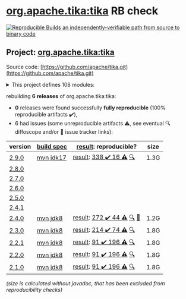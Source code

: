 [org.apache.tika:tika](https://central.sonatype.com/artifact/org.apache.tika/tika/2.9.0/versions) RB check
=======

[![Reproducible Builds](https://reproducible-builds.org/images/logos/rb.svg) an independently-verifiable path from source to binary code](https://reproducible-builds.org/)

## Project: [org.apache.tika:tika](https://central.sonatype.com/artifact/org.apache.tika/tika/2.9.0/versions)

Source code: [https://github.com/apache/tika.git](https://github.com/apache/tika.git)

<details><summary>This project defines 108 modules:</summary>

* [org.apache.tika:tika](https://central.sonatype.com/artifact/org.apache.tika/tika/2.9.0)
* [org.apache.tika:tika-age-recogniser](https://central.sonatype.com/artifact/org.apache.tika/tika-age-recogniser/2.9.0)
* [org.apache.tika:tika-app](https://central.sonatype.com/artifact/org.apache.tika/tika-app/2.9.0)
* [org.apache.tika:tika-async-cli](https://central.sonatype.com/artifact/org.apache.tika/tika-async-cli/2.9.0)
* [org.apache.tika:tika-batch](https://central.sonatype.com/artifact/org.apache.tika/tika-batch/2.9.0)
* [org.apache.tika:tika-bom](https://central.sonatype.com/artifact/org.apache.tika/tika-bom/2.9.0)
* [org.apache.tika:tika-bundle-standard](https://central.sonatype.com/artifact/org.apache.tika/tika-bundle-standard/2.9.0)
* [org.apache.tika:tika-bundles](https://central.sonatype.com/artifact/org.apache.tika/tika-bundles/2.9.0)
* [org.apache.tika:tika-core](https://central.sonatype.com/artifact/org.apache.tika/tika-core/2.9.0)
* [org.apache.tika:tika-detector-siegfried](https://central.sonatype.com/artifact/org.apache.tika/tika-detector-siegfried/2.9.0)
* [org.apache.tika:tika-detectors](https://central.sonatype.com/artifact/org.apache.tika/tika-detectors/2.9.0)
* [org.apache.tika:tika-dl](https://central.sonatype.com/artifact/org.apache.tika/tika-dl/2.9.0)
* [org.apache.tika:tika-emitter-az-blob](https://central.sonatype.com/artifact/org.apache.tika/tika-emitter-az-blob/2.9.0)
* [org.apache.tika:tika-emitter-fs](https://central.sonatype.com/artifact/org.apache.tika/tika-emitter-fs/2.9.0)
* [org.apache.tika:tika-emitter-gcs](https://central.sonatype.com/artifact/org.apache.tika/tika-emitter-gcs/2.9.0)
* [org.apache.tika:tika-emitter-jdbc](https://central.sonatype.com/artifact/org.apache.tika/tika-emitter-jdbc/2.9.0)
* [org.apache.tika:tika-emitter-kafka](https://central.sonatype.com/artifact/org.apache.tika/tika-emitter-kafka/2.9.0)
* [org.apache.tika:tika-emitter-opensearch](https://central.sonatype.com/artifact/org.apache.tika/tika-emitter-opensearch/2.9.0)
* [org.apache.tika:tika-emitter-s3](https://central.sonatype.com/artifact/org.apache.tika/tika-emitter-s3/2.9.0)
* [org.apache.tika:tika-emitter-solr](https://central.sonatype.com/artifact/org.apache.tika/tika-emitter-solr/2.9.0)
* [org.apache.tika:tika-emitters](https://central.sonatype.com/artifact/org.apache.tika/tika-emitters/2.9.0)
* [org.apache.tika:tika-eval](https://central.sonatype.com/artifact/org.apache.tika/tika-eval/2.9.0)
* [org.apache.tika:tika-eval-app](https://central.sonatype.com/artifact/org.apache.tika/tika-eval-app/2.9.0)
* [org.apache.tika:tika-eval-core](https://central.sonatype.com/artifact/org.apache.tika/tika-eval-core/2.9.0)
* [org.apache.tika:tika-example](https://central.sonatype.com/artifact/org.apache.tika/tika-example/2.9.0)
* [org.apache.tika:tika-fetcher-az-blob](https://central.sonatype.com/artifact/org.apache.tika/tika-fetcher-az-blob/2.9.0)
* [org.apache.tika:tika-fetcher-gcs](https://central.sonatype.com/artifact/org.apache.tika/tika-fetcher-gcs/2.9.0)
* [org.apache.tika:tika-fetcher-http](https://central.sonatype.com/artifact/org.apache.tika/tika-fetcher-http/2.9.0)
* [org.apache.tika:tika-fetcher-s3](https://central.sonatype.com/artifact/org.apache.tika/tika-fetcher-s3/2.9.0)
* [org.apache.tika:tika-fetchers](https://central.sonatype.com/artifact/org.apache.tika/tika-fetchers/2.9.0)
* [org.apache.tika:tika-fuzzing](https://central.sonatype.com/artifact/org.apache.tika/tika-fuzzing/2.9.0)
* [org.apache.tika:tika-httpclient-commons](https://central.sonatype.com/artifact/org.apache.tika/tika-httpclient-commons/2.9.0)
* [org.apache.tika:tika-integration-tests](https://central.sonatype.com/artifact/org.apache.tika/tika-integration-tests/2.9.0)
* [org.apache.tika:tika-java7](https://central.sonatype.com/artifact/org.apache.tika/tika-java7/2.9.0)
* [org.apache.tika:tika-langdetect](https://central.sonatype.com/artifact/org.apache.tika/tika-langdetect/2.9.0)
* [org.apache.tika:tika-langdetect-lingo24](https://central.sonatype.com/artifact/org.apache.tika/tika-langdetect-lingo24/2.9.0)
* [org.apache.tika:tika-langdetect-mitll-text](https://central.sonatype.com/artifact/org.apache.tika/tika-langdetect-mitll-text/2.9.0)
* [org.apache.tika:tika-langdetect-opennlp](https://central.sonatype.com/artifact/org.apache.tika/tika-langdetect-opennlp/2.9.0)
* [org.apache.tika:tika-langdetect-optimaize](https://central.sonatype.com/artifact/org.apache.tika/tika-langdetect-optimaize/2.9.0)
* [org.apache.tika:tika-langdetect-test-commons](https://central.sonatype.com/artifact/org.apache.tika/tika-langdetect-test-commons/2.9.0)
* [org.apache.tika:tika-langdetect-tika](https://central.sonatype.com/artifact/org.apache.tika/tika-langdetect-tika/2.9.0)
* [org.apache.tika:tika-parent](https://central.sonatype.com/artifact/org.apache.tika/tika-parent/2.9.0)
* [org.apache.tika:tika-parser-advancedmedia-module](https://central.sonatype.com/artifact/org.apache.tika/tika-parser-advancedmedia-module/2.9.0)
* [org.apache.tika:tika-parser-advancedmedia-package](https://central.sonatype.com/artifact/org.apache.tika/tika-parser-advancedmedia-package/2.9.0)
* [org.apache.tika:tika-parser-apple-module](https://central.sonatype.com/artifact/org.apache.tika/tika-parser-apple-module/2.9.0)
* [org.apache.tika:tika-parser-audiovideo-module](https://central.sonatype.com/artifact/org.apache.tika/tika-parser-audiovideo-module/2.9.0)
* [org.apache.tika:tika-parser-cad-module](https://central.sonatype.com/artifact/org.apache.tika/tika-parser-cad-module/2.9.0)
* [org.apache.tika:tika-parser-code-module](https://central.sonatype.com/artifact/org.apache.tika/tika-parser-code-module/2.9.0)
* [org.apache.tika:tika-parser-crypto-module](https://central.sonatype.com/artifact/org.apache.tika/tika-parser-crypto-module/2.9.0)
* [org.apache.tika:tika-parser-digest-commons](https://central.sonatype.com/artifact/org.apache.tika/tika-parser-digest-commons/2.9.0)
* [org.apache.tika:tika-parser-font-module](https://central.sonatype.com/artifact/org.apache.tika/tika-parser-font-module/2.9.0)
* [org.apache.tika:tika-parser-html-commons](https://central.sonatype.com/artifact/org.apache.tika/tika-parser-html-commons/2.9.0)
* [org.apache.tika:tika-parser-html-module](https://central.sonatype.com/artifact/org.apache.tika/tika-parser-html-module/2.9.0)
* [org.apache.tika:tika-parser-image-module](https://central.sonatype.com/artifact/org.apache.tika/tika-parser-image-module/2.9.0)
* [org.apache.tika:tika-parser-jdbc-commons](https://central.sonatype.com/artifact/org.apache.tika/tika-parser-jdbc-commons/2.9.0)
* [org.apache.tika:tika-parser-mail-commons](https://central.sonatype.com/artifact/org.apache.tika/tika-parser-mail-commons/2.9.0)
* [org.apache.tika:tika-parser-mail-module](https://central.sonatype.com/artifact/org.apache.tika/tika-parser-mail-module/2.9.0)
* [org.apache.tika:tika-parser-microsoft-module](https://central.sonatype.com/artifact/org.apache.tika/tika-parser-microsoft-module/2.9.0)
* [org.apache.tika:tika-parser-miscoffice-module](https://central.sonatype.com/artifact/org.apache.tika/tika-parser-miscoffice-module/2.9.0)
* [org.apache.tika:tika-parser-news-module](https://central.sonatype.com/artifact/org.apache.tika/tika-parser-news-module/2.9.0)
* [org.apache.tika:tika-parser-nlp-module](https://central.sonatype.com/artifact/org.apache.tika/tika-parser-nlp-module/2.9.0)
* [org.apache.tika:tika-parser-nlp-package](https://central.sonatype.com/artifact/org.apache.tika/tika-parser-nlp-package/2.9.0)
* [org.apache.tika:tika-parser-ocr-module](https://central.sonatype.com/artifact/org.apache.tika/tika-parser-ocr-module/2.9.0)
* [org.apache.tika:tika-parser-pdf-module](https://central.sonatype.com/artifact/org.apache.tika/tika-parser-pdf-module/2.9.0)
* [org.apache.tika:tika-parser-pkg-module](https://central.sonatype.com/artifact/org.apache.tika/tika-parser-pkg-module/2.9.0)
* [org.apache.tika:tika-parser-scientific-module](https://central.sonatype.com/artifact/org.apache.tika/tika-parser-scientific-module/2.9.0)
* [org.apache.tika:tika-parser-scientific-package](https://central.sonatype.com/artifact/org.apache.tika/tika-parser-scientific-package/2.9.0)
* [org.apache.tika:tika-parser-sqlite3-module](https://central.sonatype.com/artifact/org.apache.tika/tika-parser-sqlite3-module/2.9.0)
* [org.apache.tika:tika-parser-sqlite3-package](https://central.sonatype.com/artifact/org.apache.tika/tika-parser-sqlite3-package/2.9.0)
* [org.apache.tika:tika-parser-text-module](https://central.sonatype.com/artifact/org.apache.tika/tika-parser-text-module/2.9.0)
* [org.apache.tika:tika-parser-webarchive-module](https://central.sonatype.com/artifact/org.apache.tika/tika-parser-webarchive-module/2.9.0)
* [org.apache.tika:tika-parser-xml-module](https://central.sonatype.com/artifact/org.apache.tika/tika-parser-xml-module/2.9.0)
* [org.apache.tika:tika-parser-xmp-commons](https://central.sonatype.com/artifact/org.apache.tika/tika-parser-xmp-commons/2.9.0)
* [org.apache.tika:tika-parser-zip-commons](https://central.sonatype.com/artifact/org.apache.tika/tika-parser-zip-commons/2.9.0)
* [org.apache.tika:tika-parsers](https://central.sonatype.com/artifact/org.apache.tika/tika-parsers/2.9.0)
* [org.apache.tika:tika-parsers-extended](https://central.sonatype.com/artifact/org.apache.tika/tika-parsers-extended/2.9.0)
* [org.apache.tika:tika-parsers-extended-integration-tests](https://central.sonatype.com/artifact/org.apache.tika/tika-parsers-extended-integration-tests/2.9.0)
* [org.apache.tika:tika-parsers-ml](https://central.sonatype.com/artifact/org.apache.tika/tika-parsers-ml/2.9.0)
* [org.apache.tika:tika-parsers-standard](https://central.sonatype.com/artifact/org.apache.tika/tika-parsers-standard/2.9.0)
* [org.apache.tika:tika-parsers-standard-modules](https://central.sonatype.com/artifact/org.apache.tika/tika-parsers-standard-modules/2.9.0)
* [org.apache.tika:tika-parsers-standard-package](https://central.sonatype.com/artifact/org.apache.tika/tika-parsers-standard-package/2.9.0)
* [org.apache.tika:tika-pipes](https://central.sonatype.com/artifact/org.apache.tika/tika-pipes/2.9.0)
* [org.apache.tika:tika-pipes-iterator-az-blob](https://central.sonatype.com/artifact/org.apache.tika/tika-pipes-iterator-az-blob/2.9.0)
* [org.apache.tika:tika-pipes-iterator-csv](https://central.sonatype.com/artifact/org.apache.tika/tika-pipes-iterator-csv/2.9.0)
* [org.apache.tika:tika-pipes-iterator-gcs](https://central.sonatype.com/artifact/org.apache.tika/tika-pipes-iterator-gcs/2.9.0)
* [org.apache.tika:tika-pipes-iterator-jdbc](https://central.sonatype.com/artifact/org.apache.tika/tika-pipes-iterator-jdbc/2.9.0)
* [org.apache.tika:tika-pipes-iterator-kafka](https://central.sonatype.com/artifact/org.apache.tika/tika-pipes-iterator-kafka/2.9.0)
* [org.apache.tika:tika-pipes-iterator-s3](https://central.sonatype.com/artifact/org.apache.tika/tika-pipes-iterator-s3/2.9.0)
* [org.apache.tika:tika-pipes-iterator-solr](https://central.sonatype.com/artifact/org.apache.tika/tika-pipes-iterator-solr/2.9.0)
* [org.apache.tika:tika-pipes-iterators](https://central.sonatype.com/artifact/org.apache.tika/tika-pipes-iterators/2.9.0)
* [org.apache.tika:tika-pipes-kafka-integration-tests](https://central.sonatype.com/artifact/org.apache.tika/tika-pipes-kafka-integration-tests/2.9.0)
* [org.apache.tika:tika-pipes-opensearch-integration-tests](https://central.sonatype.com/artifact/org.apache.tika/tika-pipes-opensearch-integration-tests/2.9.0)
* [org.apache.tika:tika-pipes-reporter-fs-status](https://central.sonatype.com/artifact/org.apache.tika/tika-pipes-reporter-fs-status/2.9.0)
* [org.apache.tika:tika-pipes-reporter-jdbc](https://central.sonatype.com/artifact/org.apache.tika/tika-pipes-reporter-jdbc/2.9.0)
* [org.apache.tika:tika-pipes-reporter-opensearch](https://central.sonatype.com/artifact/org.apache.tika/tika-pipes-reporter-opensearch/2.9.0)
* [org.apache.tika:tika-pipes-reporters](https://central.sonatype.com/artifact/org.apache.tika/tika-pipes-reporters/2.9.0)
* [org.apache.tika:tika-pipes-s3-integration-tests](https://central.sonatype.com/artifact/org.apache.tika/tika-pipes-s3-integration-tests/2.9.0)
* [org.apache.tika:tika-pipes-solr-integration-tests](https://central.sonatype.com/artifact/org.apache.tika/tika-pipes-solr-integration-tests/2.9.0)
* [org.apache.tika:tika-resource-loading-tests](https://central.sonatype.com/artifact/org.apache.tika/tika-resource-loading-tests/2.9.0)
* [org.apache.tika:tika-serialization](https://central.sonatype.com/artifact/org.apache.tika/tika-serialization/2.9.0)
* [org.apache.tika:tika-server](https://central.sonatype.com/artifact/org.apache.tika/tika-server/2.9.0)
* [org.apache.tika:tika-server-client](https://central.sonatype.com/artifact/org.apache.tika/tika-server-client/2.9.0)
* [org.apache.tika:tika-server-core](https://central.sonatype.com/artifact/org.apache.tika/tika-server-core/2.9.0)
* [org.apache.tika:tika-server-eval](https://central.sonatype.com/artifact/org.apache.tika/tika-server-eval/2.9.0)
* [org.apache.tika:tika-server-standard](https://central.sonatype.com/artifact/org.apache.tika/tika-server-standard/2.9.0)
* [org.apache.tika:tika-transcribe-aws](https://central.sonatype.com/artifact/org.apache.tika/tika-transcribe-aws/2.9.0)
* [org.apache.tika:tika-translate](https://central.sonatype.com/artifact/org.apache.tika/tika-translate/2.9.0)
* [org.apache.tika:tika-xmp](https://central.sonatype.com/artifact/org.apache.tika/tika-xmp/2.9.0)
</details>

rebuilding **6 releases** of org.apache.tika:tika:
- **0** releases were found successfully **fully reproducible** (100% reproducible artifacts :heavy_check_mark:),
- 6 had issues (some unreproducible artifacts :warning:, see eventual :mag: diffoscope and/or :memo: issue tracker links):

| version | [build spec](/BUILDSPEC.md) | [result](https://reproducible-builds.org/docs/jvm/): reproducible? | size |
| -- | --------- | ------ | -- |
| [2.9.0](https://central.sonatype.com/artifact/org.apache.tika/tika/2.9.0/pom) | [mvn jdk17](tika-2.9.0.buildspec) | [result](tika-2.9.0.buildinfo): [338 :heavy_check_mark:  16 :warning:](tika-2.9.0.buildcompare) [:mag:](tika-2.9.0.diffoscope) | 1.3G |
| [2.8.0](https://central.sonatype.com/artifact/org.apache.tika/tika/2.8.0/pom) | | | |
| [2.7.0](https://central.sonatype.com/artifact/org.apache.tika/tika/2.7.0/pom) | | | |
| [2.6.0](https://central.sonatype.com/artifact/org.apache.tika/tika/2.6.0/pom) | | | |
| [2.5.0](https://central.sonatype.com/artifact/org.apache.tika/tika/2.5.0/pom) | | | |
| [2.4.1](https://central.sonatype.com/artifact/org.apache.tika/tika/2.4.1/pom) | | | |
| [2.4.0](https://central.sonatype.com/artifact/org.apache.tika/tika/2.4.0/pom) | [mvn jdk8](tika-2.4.0.buildspec) | [result](tika-2.4.0.buildinfo): [272 :heavy_check_mark:  44 :warning:](tika-2.4.0.buildcompare) [:mag:](tika-2.4.0.diffoscope) [:memo:](https://github.com/apache/tika/commit/57d29fb6633a3c65fd40a29b93287f4d4695727d) | 1.2G |
| [2.3.0](https://central.sonatype.com/artifact/org.apache.tika/tika/2.3.0/pom) | [mvn jdk8](tika-2.3.0.buildspec) | [result](tika-2.3.0.buildinfo): [214 :heavy_check_mark:  74 :warning:](tika-2.3.0.buildcompare) [:mag:](tika-2.3.0.diffoscope) | 1.8G |
| [2.2.1](https://central.sonatype.com/artifact/org.apache.tika/tika/2.2.1/pom) | [mvn jdk8](tika-2.2.1.buildspec) | [result](tika-2.2.1.buildinfo): [91 :heavy_check_mark:  196 :warning:](tika-2.2.1.buildcompare) [:mag:](tika-2.2.1.diffoscope) | 1.8G |
| [2.2.0](https://central.sonatype.com/artifact/org.apache.tika/tika/2.2.0/pom) | [mvn jdk8](tika-2.2.0.buildspec) | [result](tika-2.2.0.buildinfo): [91 :heavy_check_mark:  196 :warning:](tika-2.2.0.buildcompare) [:mag:](tika-2.2.0.diffoscope) | 1.8G |
| [2.1.0](https://central.sonatype.com/artifact/org.apache.tika/tika/2.1.0/pom) | [mvn jdk8](tika-2.1.0.buildspec) | [result](tika-2.1.0.buildinfo): [91 :heavy_check_mark:  196 :warning:](tika-2.1.0.buildcompare) [:mag:](tika-2.1.0.diffoscope) | 1.8G |

<i>(size is calculated without javadoc, that has been excluded from reproducibility checks)</i>
